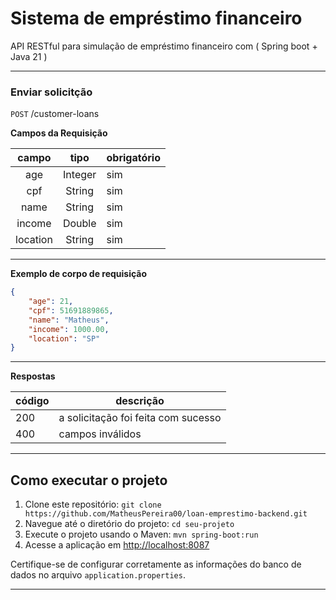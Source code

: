 # Sistema de empréstimo financeiro

API RESTful para simulação de empréstimo financeiro com ( Spring boot + Java 21 )

---

### Enviar solicitção

`POST` /customer-loans

**Campos da Requisição**

| campo | tipo | obrigatório
|:-----:|:----:|:----------- |
| age | Integer | sim
| cpf | String | sim
| name | String | sim
| income | Double | sim
| location | String | sim

---

**Exemplo de corpo de requisição**

```json
{
    "age": 21,
    "cpf": 51691889865,
    "name": "Matheus",
    "income": 1000.00,
    "location": "SP"
}
```

---

**Respostas**

| código | descrição
| - | -
| 200 | a solicitação foi feita com sucesso
| 400 | campos inválidos

---

## Como executar o projeto

1. Clone este repositório: `git clone https://github.com/MatheusPereira00/loan-emprestimo-backend.git`
2. Navegue até o diretório do projeto: `cd seu-projeto`
3. Execute o projeto usando o Maven: `mvn spring-boot:run`
4. Acesse a aplicação em [http://localhost:8087](http://localhost:8080)

Certifique-se de configurar corretamente as informações do banco de dados no arquivo `application.properties`.

---
